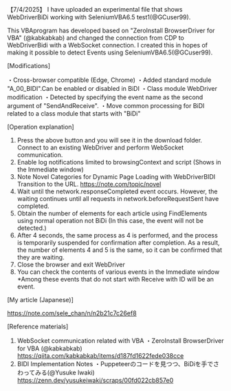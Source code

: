 【7/4/2025】
I have uploaded an experimental file that shows WebDriverBiDi working with SeleniumVBA6.5 test1(@GCuser99).

This VBAprogram has developed based on "ZeroInstall BrowserDriver for VBA" (@kabkabkab) and changed the connection from CDP to WebDriverBidi with a WebSocket connection. I created this in hopes of making it possible to detect Events using SeleniumVBA6.5(@GCuser99).

[Modifications]

・Cross-browser compatible (Edge, Chrome)
・Added standard module "A_00_BIDI".Can be enabled or disabled in BiDI
・Class module WebDriver modification
・Detected by specifying the event name as the second argument of "SendAndReceive".
・Move common processing for BiDI related to a class module that starts with "BiDi"

[Operation explanation]
1. Press the above button and you will see it in the download folder.
Connect to an existing WebDriver and perform WebSocket communication.
2. Enable log notifications limited to browsingContext and script
(Shows in the Immediate window)
3. Note Novel Categories for Dynamic Page Loading with WebDriverBIDI
Transition to the URL.
https://note.com/topic/novel
4. Wait until the network.responseCompleted event occurs. However, the waiting continues until all requests in network.beforeRequestSent have completed.
5. Obtain the number of elements for each article using FindElements using normal operation not BiDi
(In this case, the event will not be detected.)
6. After 4 seconds, the same process as 4 is performed, and the process is temporarily suspended for confirmation after completion.
As a result, the number of elements 4 and 5 is the same, so it can be confirmed that they are waiting.
7. Close the browser and exit WebDriver
8. You can check the contents of various events in the Immediate window
*Among these events that do not start with Receive with ID will be an event.

[My article (Japanese)]

https://note.com/sele_chan/n/n2b21c7c26ef8

[Reference materials]
1. WebSocket communication related with VBA
・ZeroInstall BrowserDriver for VBA (@kabkabkab)
https://qiita.com/kabkabkab/items/d187fd1622fede038cce
2. BIDI Implementation Notes
・Puppeteerのコードを見つつ、BiDiを手でさわってみる(@Yusuke Iwaki)
https://zenn.dev/yusukeiwaki/scraps/00fd022cb857e0
